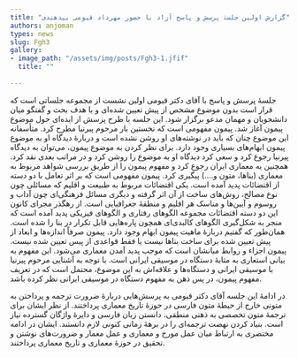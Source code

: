 ```yaml
--- 
title: "گزارش اولین جلسۀ پرسش و پاسخ آزاد با حضور مهرداد قیومی بیدهندی" 
authors: anjoman 
types: news 
slug: Fgh3 
gallery: 
- image_path: "/assets/img/posts/Fgh3-1.jfif" 
  title: "" 
 
--- 
```

جلسهٔ پرسش و پاسخ با آقای دکتر قیومی اولین نشست از مجموعه جلساتی است که قرار است بدون موضوع مشخص از پیش تعیین شده‌ای و با هدف بحث و گفتگو میان دانشجویان و مهمان مدعو برگزار شود. این جلسه با طرح پرسش از ایده‌ای حول موضوع پیمون آغاز شد. پیمون مفهومی است که نخستین بار مرحوم پیرنیا مطرح کرد. متأسفانه این موضوع چنان که باید در نوشته‌های او روشن نشده است و دربارهٔ دیدگاه او به موضوع پیمون ابهام‌های بسیاری وجود دارد. برای نظر کردن به موضوع پیمون، می‌توان به دیدگاه پیرنیا رجوع کرد و سعی کرد دیدگاه او به موضوع را روشن کرد و در مراتب بعدی نقد کرد. همچنین یه معماری ایران رجوع کرد و مفهوم پیمون را از طریق بررسی شواهد مربوط به معماری (بناها، متون و....) پیگیری کرد.
پیمون مفهومی است که بر اثر تعامل با دو دسته از اقتضائات پدید آمده است. یکی اقتضائات مربوط به طبیعت و اقلیم که مسائلی چون نوع مصالح، روش‌های ساخت از آن اثر گرفته و دیگری مسائل فرهنگی‌ای چون آداب و روسوم و آیین‌ها و مناسک هر اقلیم و منطقهٔ جغرافیایی است. از رهگذر مجرای کانون این دو دسته اقتضائات مجموعه الگوهای رفتاری و الگوهای فیزیکی پدید آمده است که منجر به شکل‌گیری الگوهای کالبدی‌ای همچون پاره‌هایی قابل تکرار در بنا را شده است. همان‌طور که گفتیم دربارهٔ ماهیت پیمون ابهام وجود دارد. پیمون صرفاً اندازه‌ها و ابعاد از پیش تعیین شده برای ساخت بناها نیست یا فقط قواعدی از پیس تعیین شده نیست. پیمون اجزاء و روابط میانشان است که موجب پدید آمدن معماری می‌شود. این مفهوم به بیانی استعاری به مثابهٔ دستگاه در موسیقی ایرانی است. با توجه به آشنایی مرحوم پیرنیا با موسیقی ایرانی و دستگاه‌ها و علاقه‌اش به این موضوع، محتمل است که در تعریف مفهوم پیمون، در پس ذهن به مفهوم دستگاه در موسیقی ایرانی نظر کرده باشد.

در ادامهٔ این جلسه آقای دکتر قیومی به پرسش‌هایی دربارهٔ ضرورت ترجمه و پرداختن به متونی خارج از حیطهٔ متون فارسی در حوزهٔ تاریخ معماری پرداختند. از نظر ایشان برای ترجمهٔ متون تخصصی به ذهنی منطقی، دانستن زبان فارسی و دایرهٔ واژگان گسترده نیاز است. بنیاد کردن نهضت ترجمه‌ای را در برههٔ زمانی کنونی لازم دانستند. ایشان در ادامه مختصری به ارتباط میان عمل مورخ و معماری و عمل معمار و ضرورت‌های نوشتن و تحقیق در حوزهٔ معماری و تاریخ معماری پرداختند.